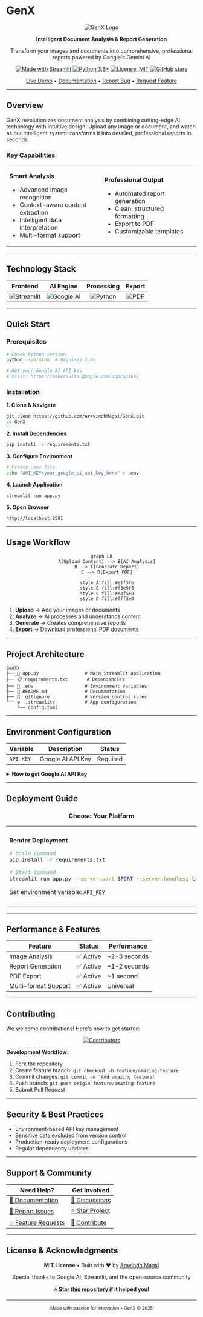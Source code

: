 # GenX

<div align="center">

![GenX Logo](https://via.placeholder.com/200x80/4f46e5/ffffff?text=GenX)

**Intelligent Document Analysis & Report Generation**

Transform your images and documents into comprehensive, professional reports powered by Google's Gemini AI

[![Made with Streamlit](https://img.shields.io/badge/Made%20with-Streamlit-red.svg)](https://streamlit.io/)
[![Python 3.8+](https://img.shields.io/badge/python-3.8+-blue.svg)](https://www.python.org/downloads/)
[![License: MIT](https://img.shields.io/badge/License-MIT-yellow.svg)](https://opensource.org/licenses/MIT)
[![GitHub stars](https://img.shields.io/github/stars/ArxvindhMagsi/GenX.svg?style=social&label=Star)](https://github.com/ArxvindhMagsi/GenX)

[Live Demo](https://your-demo-link.com) • [Documentation](#documentation) • [Report Bug](https://github.com/ArxvindhMagsi/GenX/issues) • [Request Feature](https://github.com/ArxvindhMagsi/GenX/issues)

</div>

---

## Overview

GenX revolutionizes document analysis by combining cutting-edge AI technology with intuitive design. Upload any image or document, and watch as our intelligent system transforms it into detailed, professional reports in seconds.

### Key Capabilities

<table>
<tr>
<td width="50%">

**Smart Analysis**
- Advanced image recognition
- Context-aware content extraction
- Intelligent data interpretation
- Multi-format support

</td>
<td width="50%">

**Professional Output**
- Automated report generation
- Clean, structured formatting
- Export to PDF
- Customizable templates

</td>
</tr>
</table>

---

## Technology Stack

<div align="center">

| Frontend | AI Engine | Processing | Export |
|:--------:|:---------:|:----------:|:------:|
| ![Streamlit](https://img.shields.io/badge/Streamlit-FF4B4B?style=for-the-badge&logo=streamlit&logoColor=white) | ![Google AI](https://img.shields.io/badge/Google%20AI-4285F4?style=for-the-badge&logo=google&logoColor=white) | ![Python](https://img.shields.io/badge/Python-3776AB?style=for-the-badge&logo=python&logoColor=white) | ![PDF](https://img.shields.io/badge/PDF-EC1C24?style=for-the-badge&logo=adobeacrobatreader&logoColor=white) |

</div>

---

## Quick Start

### Prerequisites

```bash
# Check Python version
python --version  # Requires 3.8+

# Get your Google AI API key
# Visit: https://makersuite.google.com/app/apikey
```

### Installation

**1. Clone & Navigate**
```bash
git clone https://github.com/ArxvindhMagsi/GenX.git
cd GenX
```

**2. Install Dependencies**
```bash
pip install -r requirements.txt
```

**3. Configure Environment**
```bash
# Create .env file
echo "API_KEY=your_google_ai_api_key_here" > .env
```

**4. Launch Application**
```bash
streamlit run app.py
```

**5. Open Browser**
```
http://localhost:8501
```

---

## Usage Workflow

<div align="center">

```mermaid
graph LR
    A[Upload Content] --> B[AI Analysis]
    B --> C[Generate Report]
    C --> D[Export PDF]
    
    style A fill:#e1f5fe
    style B fill:#f3e5f5
    style C fill:#e8f5e8
    style D fill:#fff3e0
```

</div>

1. **Upload** → Add your images or documents
2. **Analyze** → AI processes and understands content
3. **Generate** → Creates comprehensive reports
4. **Export** → Download professional PDF documents

---

## Project Architecture

```
GenX/
├── 📱 app.py                 # Main Streamlit application
├── 📋 requirements.txt       # Dependencies
├── 🔐 .env                   # Environment variables
├── 📝 README.md              # Documentation
├── 🚫 .gitignore             # Version control rules
└── ⚙️  .streamlit/           # App configuration
    └── config.toml
```

---

## Environment Configuration

| Variable | Description | Status |
|----------|-------------|--------|
| `API_KEY` | Google AI API Key | Required |

<details>
<summary><strong>How to get Google AI API Key</strong></summary>

1. Navigate to [Google AI Studio](https://makersuite.google.com/app/apikey)
2. Sign in with your Google account
3. Create a new API key
4. Copy and paste into your `.env` file

</details>

---

## Deployment Guide

<div align="center">

### Choose Your Platform

</div>

<table>
<tr>
<td width="50%">

**Render Deployment**

```bash
# Build Command
pip install -r requirements.txt

# Start Command  
streamlit run app.py --server.port $PORT --server.headless true
```

Set environment variable: `API_KEY`

</td>
<td width="50%">

**Vercel Deployment**

```json
// vercel.json
{
  "version": 2,
  "builds": [{"src": "app.py", "use": "@vercel/python"}],
  "routes": [{"src": "/(.*)", "dest": "app.py"}]
}
```

Add environment variable in dashboard

</td>
</tr>
</table>

---

## Performance & Features

<div align="center">

| Feature | Status | Performance |
|---------|--------|-------------|
| Image Analysis | ✅ Active | ~2-3 seconds |
| Report Generation | ✅ Active | ~1-2 seconds |
| PDF Export | ✅ Active | ~1 second |
| Multi-format Support | ✅ Active | Universal |

</div>

---

## Contributing

We welcome contributions! Here's how to get started:

<div align="center">

[![Contributors](https://img.shields.io/github/contributors/ArxvindhMagsi/GenX.svg?style=flat-square)](https://github.com/ArxvindhMagsi/GenX/graphs/contributors)

</div>

**Development Workflow:**
1. Fork the repository
2. Create feature branch: `git checkout -b feature/amazing-feature`
3. Commit changes: `git commit -m 'Add amazing feature'`
4. Push branch: `git push origin feature/amazing-feature`
5. Submit Pull Request

---

## Security & Best Practices

- Environment-based API key management
- Sensitive data excluded from version control
- Production-ready deployment configurations
- Regular dependency updates

---

## Support & Community

<div align="center">

| Need Help? | Get Involved |
|------------|--------------|
| [📖 Documentation](#) | [💬 Discussions](https://github.com/ArxvindhMagsi/GenX/discussions) |
| [🐛 Report Issues](https://github.com/ArxvindhMagsi/GenX/issues) | [⭐ Star Project](https://github.com/ArxvindhMagsi/GenX) |
| [💡 Feature Requests](https://github.com/ArxvindhMagsi/GenX/issues) | [🤝 Contribute](#contributing) |

</div>

---

## License & Acknowledgments

<div align="center">

**MIT License** • Built with ❤️ by [Aravindh Magsi](https://github.com/ArxvindhMagsi)

Special thanks to Google AI, Streamlit, and the open-source community

**[⭐ Star this repository](https://github.com/ArxvindhMagsi/GenX) if it helped you!**

</div>

---

<div align="center">
<sub>Made with passion for innovation • GenX © 2025</sub>
</div>
